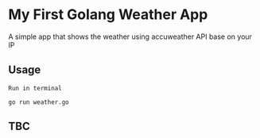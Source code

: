 # My First Golang Weather App

A simple app that shows the weather using accuweather API base on your IP

## Usage
    Run in terminal
    
    go run weather.go

## TBC 
